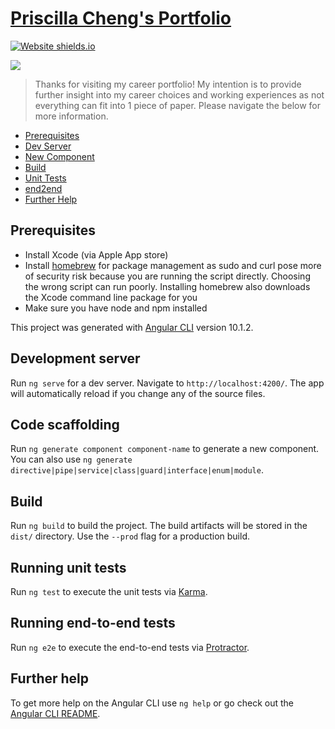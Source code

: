 # [Priscilla Cheng's Portfolio](https://priscilla-cheng.netlify.app/)
[![Website shields.io](https://img.shields.io/website-up-down-green-red/http/shields.io.svg)](http://shields.io/)  

<img src="https://img.shields.io/badge/angular%20-%23DD0031.svg?&style=for-the-badge&logo=angular&logoColor=white"/>

> Thanks for visiting my career portfolio! My intention is to provide further insight into my career choices and working experiences as not everything can fit into 1 piece of paper. Please navigate the below for more information.  

- [Prerequisites](#prerequisites)  
- [Dev Server](#development-server)  
- [New Component](#code-scaffolding)  
- [Build](#build)  
- [Unit Tests](#running-unit-tests)  
- [end2end](#running-end-to-end-tests)  
- [Further Help](#further-help)  

## Prerequisites
- Install Xcode (via Apple App store)
- Install [homebrew](https://brew.sh/) for package management as sudo and curl pose more of security risk because you are running the script directly. Choosing the wrong script can run poorly. Installing homebrew also downloads the Xcode command line package for you
- Make sure you have node and npm installed

This project was generated with [Angular CLI](https://github.com/angular/angular-cli) version 10.1.2.

## Development server

Run `ng serve` for a dev server. Navigate to `http://localhost:4200/`. The app will automatically reload if you change any of the source files.

## Code scaffolding

Run `ng generate component component-name` to generate a new component. You can also use `ng generate directive|pipe|service|class|guard|interface|enum|module`.

## Build

Run `ng build` to build the project. The build artifacts will be stored in the `dist/` directory. Use the `--prod` flag for a production build.

## Running unit tests

Run `ng test` to execute the unit tests via [Karma](https://karma-runner.github.io).

## Running end-to-end tests

Run `ng e2e` to execute the end-to-end tests via [Protractor](http://www.protractortest.org/).

## Further help

To get more help on the Angular CLI use `ng help` or go check out the [Angular CLI README](https://github.com/angular/angular-cli/blob/master/README.md).
